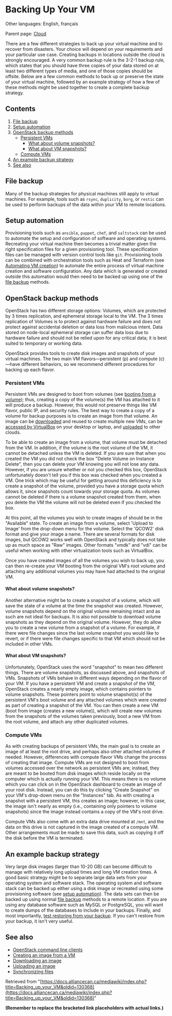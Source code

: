 # Backing Up Your VM

Other languages: English, français

Parent page: [Cloud](Cloud_link_here)


There are a few different strategies to back up your virtual machine and to recover from disasters. Your choice will depend on your requirements and your particular use case. Creating backups in locations outside the cloud is strongly encouraged. A very common backup rule is the 3-2-1 backup rule, which states that you should have three copies of your data stored on at least two different types of media, and one of those copies should be offsite. Below are a few common methods to back up or preserve the state of your virtual machine, followed by an example strategy of how a few of these methods might be used together to create a complete backup strategy.


## Contents

1. [File backup](#file-backup)
2. [Setup automation](#setup-automation)
3. [OpenStack backup methods](#openstack-backup-methods)
    * [Persistent VMs](#persistent-vms)
        * [What about volume snapshots?](#what-about-volume-snapshots)
        * [What about VM snapshots?](#what-about-vm-snapshots)
    * [Compute VMs](#compute-vms)
4. [An example backup strategy](#an-example-backup-strategy)
5. [See also](#see-also)


## File backup

Many of the backup strategies for physical machines still apply to virtual machines. For example, tools such as `rsync`, `duplicity`, `borg`, or `restic` can be used to perform backups of the data within your VM to remote locations.


## Setup automation

Provisioning tools such as `ansible`, `puppet`, `chef`, and `saltstack` can be used to automate the setup and configuration of software and operating systems. Recreating your virtual machine then becomes a trivial matter given the right specification files for a given provisioning tool. These specification files can be managed with version control tools like `git`. Provisioning tools can be combined with orchestration tools such as Heat and Terraform (see [Automating VM creation](Automating_VM_creation_link_here)) to automate the entire process of virtual machine creation and software configuration. Any data which is generated or created outside this automation would then need to be backed up using one of the [file backup](#file-backup) methods.


## OpenStack backup methods

OpenStack has two different storage options: Volumes, which are protected by 3 times replication, and ephemeral storage local to the VM. The 3 times replication of Volumes is to protect against hardware failure and does not protect against accidental deletion or data loss from malicious intent. Data stored on node-local ephemeral storage can suffer data loss due to hardware failure and should not be relied upon for any critical data; it is best suited to temporary or working data.

OpenStack provides tools to create disk images and snapshots of your virtual machines. The two main VM flavors—persistent (p) and compute (c)—have different behaviors, so we recommend different procedures for backing up each flavor.


### Persistent VMs

Persistent VMs are designed to boot from volumes (see [booting from a volume](booting_from_a_volume_link_here)); thus, creating a copy of the volume(s) the VM has attached to it will produce a backup. However, this would not preserve things like VM flavor, public IP, and security rules. The best way to create a copy of a volume for backup purposes is to create an image from that volume. An image can be [downloaded](Downloading_an_image_link_here) and reused to create multiple new VMs, can be [accessed by VirtualBox](Accessing_VirtualBox_link_here) on your desktop or laptop, and [uploaded](Uploading_an_image_link_here) to other clouds.

To be able to create an image from a volume, that volume must be detached from the VM. In addition, if the volume is the root volume of the VM, it cannot be detached unless the VM is deleted. If you are sure that when you created the VM you did not check the box "Delete Volume on Instance Delete", then you can delete your VM knowing you will not lose any data. However, if you are unsure whether or not you checked this box, OpenStack unfortunately doesn't tell you if this box was checked when you created a VM. One trick which may be useful for getting around this deficiency is to create a snapshot of the volume, provided you have a storage quota which allows it, since snapshots count towards your storage quota. As volumes cannot be deleted if there is a volume snapshot created from them, when you delete the VM the volume will not be deleted even if you checked the box.

At this point, all the volumes you wish to create images of should be in the "Available" state. To create an image from a volume, select 'Upload to Image' from the drop-down menu for the volume. Select the 'QCOW2' disk format and give your image a name. There are several formats for disk images, but QCOW2 works well with OpenStack and typically does not take up as much space as "Raw" images. Other formats "vmdk" and "vdi" can be useful when working with other virtualization tools such as VirtualBox.

Once you have created images of all the volumes you wish to back up, you can then re-create your VM booting from the original VM's root volume and attaching any additional volumes you may have had attached to the original VM.


#### What about volume snapshots?

Another alternative might be to create a snapshot of a volume, which will save the state of a volume at the time the snapshot was created. However, volume snapshots depend on the original volume remaining intact and as such are not ideal for backups. It is also not possible to download volume snapshots as they depend on the original volume. However, they do allow you to create a new volume from a snapshot of a volume. For example, if there were file changes since the last volume snapshot you would like to revert, or if there were file changes specific to that VM which should not be included in other VMs.


#### What about VM snapshots?

Unfortunately, OpenStack uses the word "snapshot" to mean two different things. There are volume snapshots, as discussed above, and snapshots of VMs. Snapshots of VMs behave in different ways depending on the flavor of your VM. If you have a persistent VM and create a snapshot of the VM, OpenStack creates a nearly empty image, which contains pointers to volume snapshots. These pointers point to volume snapshot(s) of the persistent VM's boot volume and any attached volumes which were created as part of creating a snapshot of the VM. You can then create a new VM (boot from image (creates a new volume)), which will create new volumes from the snapshots of the volumes taken previously, boot a new VM from the root volume, and attach any other duplicated volumes.


### Compute VMs

As with creating backups of persistent VMs, the main goal is to create an image of at least the root drive, and perhaps also other attached volumes if needed. However, differences with compute flavor VMs change the process of creating that image. Compute VMs are not designed to boot from volumes accessed over the network as persistent VMs are; instead, they are meant to be booted from disk images which reside locally on the computer which is actually running your VM. This means there is no volume which you can click on in the OpenStack dashboard to create an image of your root disk. Instead, you can do this by clicking "Create Snapshot" on your VM's drop-down menu on the "Instances" tab. As with creating a snapshot with a persistent VM, this creates an image; however, in this case, the image isn't nearly as empty (i.e., containing only pointers to volume snapshots) since the image instead contains a copy of the VM's root drive.

Compute VMs also come with an extra data drive mounted at `/mnt`, and the data on this drive is not captured in the image created of a compute VM. Other arrangements must be made to save this data, such as copying it off the disk before the VM is terminated.


## An example backup strategy

Very large disk images (larger than 10-20 GB) can become difficult to manage with relatively long upload times and long VM creation times. A good basic strategy might be to separate large data sets from your operating system and software stack. The operating system and software stack can be backed up either using a disk image or recreated using some provisioning software (see [setup automation](#setup-automation)). The data sets can then be backed up using normal [file backup](#file-backup) methods to a remote location. If you are using any database software such as MySQL or PostgreSQL, you will want to create dumps of the databases to include in your backups. Finally, and most importantly, [test restoring from your backup](Testing_Backup_Restoration_link_here). If you can't restore from your backup, it isn't very useful.


## See also

* [OpenStack command line clients](OpenStack_command_line_clients_link_here)
* [Creating an image from a VM](Creating_an_image_from_a_VM_link_here)
* [Downloading an image](Downloading_an_image_link_here)
* [Uploading an image](Uploading_an_image_link_here)
* [Synchronizing files](Synchronizing_files_link_here)


Retrieved from "[https://docs.alliancecan.ca/mediawiki/index.php?title=Backing_up_your_VM&oldid=130368](https://docs.alliancecan.ca/mediawiki/index.php?title=Backing_up_your_VM&oldid=130368)"

**(Remember to replace the bracketed link placeholders with actual links.)**
